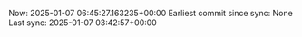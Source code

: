 Now: 2025-01-07 06:45:27.163235+00:00 Earliest commit since sync: None Last sync: 2025-01-07 03:42:57+00:00
